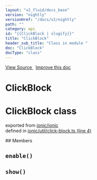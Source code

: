 ```yaml
---
layout: "v2_fluid/docs_base"
version: "nightly"
versionHref: "/docs/v2/nightly"
path: ""
category: api
id: "{{ClickBlock | slugify}}"
title: "ClickBlock"
header_sub_title: "Class in module "
doc: "ClickBlock"
docType: "class"
---
```



<div class="improve-docs">
  <a href='http://github.com/driftyco/ionic2/tree/master/ionic/util/click-block.ts#L3'>
    View Source
  </a>
  &nbsp;
  <a href='http://github.com/driftyco/ionic2/edit/master/ionic/util/click-block.ts#L3'>
    Improve this doc
  </a>
</div>




<h1 class="api-title">

  ClickBlock



</h1>







<h1 class="class export">ClickBlock <span class="type">class</span></h1>
<p class="module">exported from <a href='undefined'>ionic/ionic</a><br/>
defined in <a href="https://github.com/driftyco/ionic2/tree/master/ionic/util/click-block.ts#L4-L31">ionic/util/click-block.ts (line 4)</a>
</p>
## Members

<div id="enable"></div>
<h2>
  <code>enable()</code>

</h2>












<div id="show"></div>
<h2>
  <code>show()</code>

</h2>












